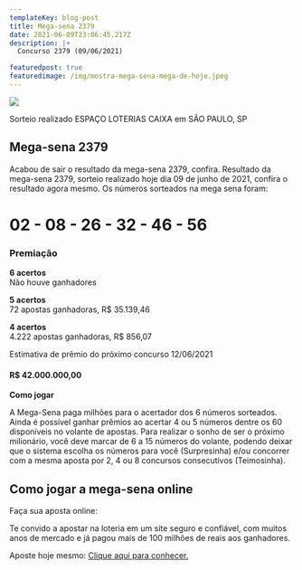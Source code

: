 ```yaml
---
templateKey: blog-post
title: Mega-sena 2379
date: 2021-06-09T23:06:45.217Z
description: |+
  Concurso 2379 (09/06/2021)

featuredpost: true
featuredimage: /img/mostra-mega-sena-mega-de-hoje.jpeg
---
```

![](/img/mostra-mega-sena-mega-de-hoje.jpeg)

Sorteio realizado ESPAÇO LOTERIAS CAIXA em SÃO PAULO, SP

## Mega-sena 2379

Acabou de sair o resultado da mega-sena 2379, confira. Resultado da mega-sena 2379, sorteio realizado hoje dia 09 de junho de 2021, confira o resultado agora mesmo. Os números sorteados na mega sena foram:

# 02 - 08 - 26 - 32 - 46 - 56

### Premiação

**6 acertos**\
Não houve ganhadores

**5 acertos**\
72 apostas ganhadoras, R$ 35.139,46

**4 acertos**\
4.222 apostas ganhadoras, R$ 856,07

Estimativa de prêmio do próximo concurso 12/06/2021

#### **R$ 42.000.000,00**

**Como jogar**

A Mega-Sena paga milhões para o acertador dos 6 números sorteados. Ainda é possível ganhar prêmios ao acertar 4 ou 5 números dentre os 60 disponíveis no volante de apostas. Para realizar o sonho de ser o próximo milionário, você deve marcar de 6 a 15 números do volante, podendo deixar que o sistema escolha os números para você (Surpresinha) e/ou concorrer com a mesma aposta por 2, 4 ou 8 concursos consecutivos (Teimosinha).

## **Como jogar a mega-sena online**

Faça sua aposta online:

Te convido a apostar na loteria em um site seguro e confiável, com muitos anos de mercado e já pagou mais de 100 milhões de reais aos ganhadores.

Aposte hoje mesmo: [Clique aqui para conhecer.](http://bit.ly/aposte-online)